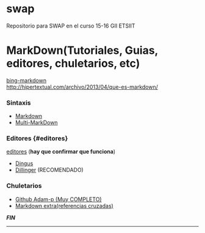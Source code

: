 # swap
Repositorio para SWAP en el curso 15-16 GII ETSIIT 


# MarkDown(Tutoriales, Guias, editores, chuletarios, etc)
[bing-markdown][busqueda]  
<http://hipertextual.com/archivo/2013/04/que-es-markdown/>
### Sintaxis
- [Markdown][sintaxis]
- [Multi-MarkDown][multimarkdown]
### Editores     {#editores}
[editores](#editores) (**hay que confirmar que funciona**)
- [Dingus][editor1]
- [Dillinger][editor2] (RECOMENDADO)
### Chuletarios
- [Github Adam-p (Muy COMPLETO)][chuletario1]
- [Markdown extra(referencias cruzadas)][chuletario2]

***FIN***

---

   [busqueda]: <https://www.bing.com/search?q=markdown&form=EDGNTC&qs=PF&cvid=a2c75ee37a644ca8b03e0667a93b6f8f&pq=markdown>
   [chuletario1]: <https://github.com/adam-p/markdown-here/wiki/Markdown-Cheatsheet>
   [chuletario2]: <https://warpedvisions.org/projects/markdown-cheat-sheet>
   [sintaxis]: <http://markdown.es/sintaxis-markdown/>
   [multimarkdown]: <http://markdown.es/multimarkdown/>
   [editor1]: <http://daringfireball.net/projects/markdown/dingus>
   [editor2]: <http://dillinger.io/>